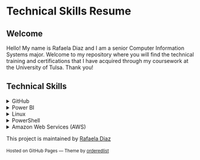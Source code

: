 <h1>Technical Skills Resume</h1>
<h2>Welcome</h2>
Hello! My name is Rafaela Diaz and I am a senior Computer Information Systems major. Welcome to my repository where you will find the technical training and certifications that I have acquired through my coursework at the University of Tulsa. Thank you!

<h2>Technical Skills</h2>
<details><summary>GitHub</summary>
<br /> I completed the following courses in the <a href="https://lab.github.com/courses">GitHub Learning Lab</a>. These courses helped me understand the basic Github workflow and taught me many useful fundamental Github skills such as how to stand up static pages, create and manage pull requests, facilitate collaboration, the use of Markdown and HTML to format webpages, and more.<br />
        <br></br>
        <h4>Courses:</h4>
        <ul>
        <li>Introduction to GitHub</li>
        <li>Communicating using Markdown</li>
        <li>Uploading your project to Github</li>
        <li>GitHub Pages</li>
        <li>Reviewing pull requests</li>
        <li>Managing merge conflicts</li>
        <li>Securing your workflows</li>
        </ul>
        <br />
        <img src="firstday.png" alt="Github First Day Learning Path photo" />
        <img src="firstweek.png" alt="Github First Week Learning Path photo" />
        <img src="profile.png" alt="Github Profile RD photo" />
        <br />
        <br />
        </details> 
          
          
  <details><summary>Power BI</summary></details>
  <details><summary>Linux</summary></details>
  <details><summary>PowerShell</summary></details>
  <details><summary>Amazon Web Services (AWS)</summary></details>

        

      
  </section>
      <footer>
        <p>This project is maintained by <a href="http://github.com/rafadiaz98">Rafaela Diaz</a></p>
        <p><small>Hosted on GitHub Pages &mdash; Theme by <a href="https://github.com/orderedlist">orderedlist</a></small></p>
      </footer>
    </div>
    <script src="javascripts/scale.fix.js"></script>
  </body>
</html>
